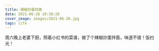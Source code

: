 ```yaml
---
title: 辣椒炒蛋拌面
date: 2021-06-26 19:38:26
cover_image: images/2021-06-26.jpg
tags: life
---
```


周六晚上老婆下厨，照着小红书的菜谱，做了个辣椒炒蛋拌面，味道不错！饭扫光！
